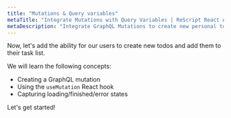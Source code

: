 ```yaml
---
title: "Mutations & Query variables"
metaTitle: "Integrate Mutations with Query Variables | ReScript React Apollo Tutorial"
metaDescription: "Integrate GraphQL Mutations to create new personal todos using the useMutation React hook and handle loading and error states"
---
```


Now, let's add the ability for our users to create new todos and add them to
their task list.

We will learn the following concepts:

- Creating a GraphQL mutation
- Using the `useMutation` React hook
- Capturing loading/finished/error states

Let's get started!
